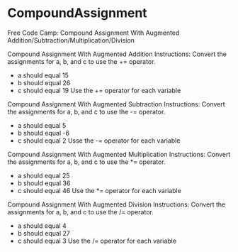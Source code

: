 # CompoundAssignment
Free Code Camp: Compound Assignment With Augmented Addition/Subtraction/Multiplication/Division


Compound Assignment With Augmented Addition
Instructions: Convert the assignments for a, b, and c to use the += operator.
- a should equal 15
- b should equal 26
- c should equal 19
Use the += operator for each variable

Compound Assignment With Augmented Subtraction
Instructions: Convert the assignments for a, b, and c to use the -= operator.
- a should equal 5
- b should equal -6
- c should equal 2
Usse the -= operator for each variable

Compound Assignment With Augmented Multiplication
Instructions: Convert the assignments for a, b, and c to use the *= operator.
- a should equal 25
- b should equal 36
- c should equal 46
Use the *= operator for each variable

Compound Assignment With Augmented Division
Instructions: Convert the assignments for a, b, and c to use the /= operator.
- a should equal 4
- b should equal 27
- c should equal 3
Use the /= operator for each variable
